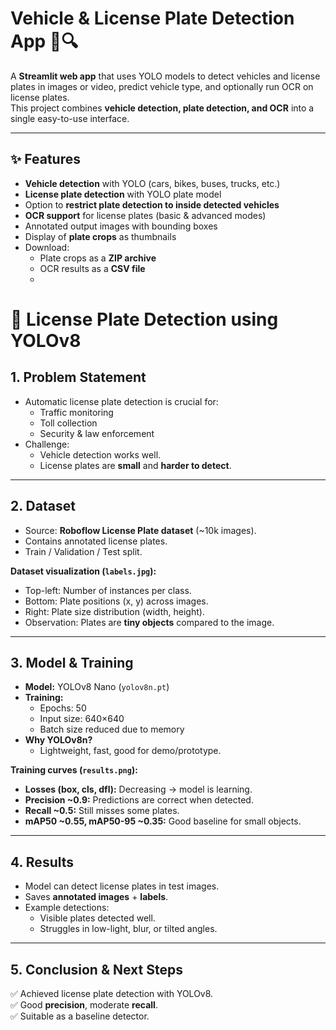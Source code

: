 # Vehicle & License Plate Detection App 🚗🔍

A **Streamlit web app** that uses YOLO models to detect vehicles and license plates in images or video, predict vehicle type, and optionally run OCR on license plates.  
This project combines **vehicle detection, plate detection, and OCR** into a single easy-to-use interface.

---

## ✨ Features

- **Vehicle detection** with YOLO (cars, bikes, buses, trucks, etc.)
- **License plate detection** with YOLO plate model
- Option to **restrict plate detection to inside detected vehicles**
- **OCR support** for license plates (basic & advanced modes)
- Annotated output images with bounding boxes
- Display of **plate crops** as thumbnails
- Download:
  - Plate crops as a **ZIP archive**
  - OCR results as a **CSV file**
  - 
# 🚗 License Plate Detection using YOLOv8

## 1. Problem Statement
- Automatic license plate detection is crucial for:
  - Traffic monitoring
  - Toll collection
  - Security & law enforcement
- Challenge:
  - Vehicle detection works well.
  - License plates are **small** and **harder to detect**.

---

## 2. Dataset
- Source: **Roboflow License Plate dataset** (~10k images).
- Contains annotated license plates.
- Train / Validation / Test split.
  
**Dataset visualization (`labels.jpg`):**
- Top-left: Number of instances per class.
- Bottom: Plate positions (x, y) across images.
- Right: Plate size distribution (width, height).
- Observation: Plates are **tiny objects** compared to the image.

---

## 3. Model & Training
- **Model:** YOLOv8 Nano (`yolov8n.pt`)
- **Training:**
  - Epochs: 50
  - Input size: 640×640
  - Batch size reduced due to memory
- **Why YOLOv8n?**
  - Lightweight, fast, good for demo/prototype.

**Training curves (`results.png`):**
- **Losses (box, cls, dfl):** Decreasing → model is learning.
- **Precision ~0.9:** Predictions are correct when detected.
- **Recall ~0.5:** Still misses some plates.
- **mAP50 ~0.55, mAP50-95 ~0.35:** Good baseline for small objects.

---

## 4. Results
- Model can detect license plates in test images.
- Saves **annotated images** + **labels**.
- Example detections:
  - Visible plates detected well.
  - Struggles in low-light, blur, or tilted angles.

---

## 5. Conclusion & Next Steps
✅ Achieved license plate detection with YOLOv8.  
✅ Good **precision**, moderate **recall**.  
✅ Suitable as a baseline detector.

  





